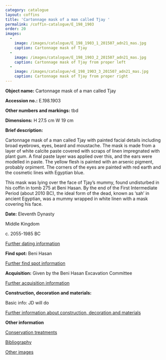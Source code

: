 ```yaml
---
category: catalogue
layout: coffins
title: 'Cartonnage mask of a man called Tjay '
permalink: /coffin-catalogue/E_198_1903
order: 20
images: 
  -
    image: /images/catalogue/E_198_1903_1_201507_adn21_mas.jpg
    caption: Cartonnage mask of Tjay
  -
    image: /images/catalogue/E_198_1903_2_201507_adn21_mas.jpg
    caption: Cartonnage mask of Tjay from proper left
  -
    image: /images/catalogue/<E_198_1903_3_201507_adn21_mas.jpg
    caption: Cartonnage mask of Tjay from proper right
---
```


**Object name:** 
Cartonnage mask of a man called Tjay 

**Accession no.:** 
E.198.1903

**Other numbers and markings:**
tbd

**Dimensions:** 
H 27.5 cm
W 19 cm

**Brief description:** 

Cartonnage mask of a man called Tjay with painted facial details including broad eyebrows, eyes, beard and moustache. The mask is made from a layer of white calcite paste covered with scraps of linen impregnated with plant gum. A final paste layer was applied over this, and the ears were modelled in paste. The yellow flesh is painted with an arsenic pigment, probably orpiment. The corners of the eyes are painted with red earth and the cosmetic lines with Egyptian blue.

This mask was lying over the face of Tjay’s mummy, found undisturbed in his coffin in tomb 275 at Beni Hasan. By the end of the First Intermediate Period (about 2010 BC), the ideal form of the dead, known as ‘sah’ in ancient Egyptian, was a mummy wrapped in white linen with a mask covering his face.

**Date:**
Eleventh Dynasty

Middle Kingdom

c. 2055-1985 BC

[Further dating information](/catalogue_extras/E_198_1903_dating)

**Find spot:**
Beni Hasan

[Further find spot information](/catalogue_extras/E_198_1903_findspot)

**Acquisition:**
Given by the Beni Hasan Excavation Committee 

[Further acquisition information](/catalogue_extras/E_198_1903_acquisition)

**Construction, decoration and materials:**

Basic info: JD will do

[Further information about construction, decoration and materials](/catalogue_extras/E_198_1903_materials)


**Other information**

[Conservation treatments](/catalogue_extras/E_198_1903_conservation)

[Bibliography](/catalogue_extras/E_198_1903_bibliography)

[Other images](/catalogue_extras/E_198_1903_imagesheet)

